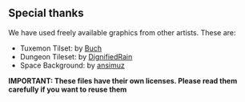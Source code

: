 ## Special thanks

We have used freely available graphics from other artists. These are:

- Tuxemon Tilset: by [Buch](http://blog-buch.rhcloud.com)
- Dungeon Tileset: by [DignifiedRain](https://opengameart.org/content/16bit-dungeon-tiles)
- Space Background: by [ansimuz](https://opengameart.org/content/space-background-3)

**IMPORTANT: These files have their own licenses. Please read them carefully if you want to reuse them**
